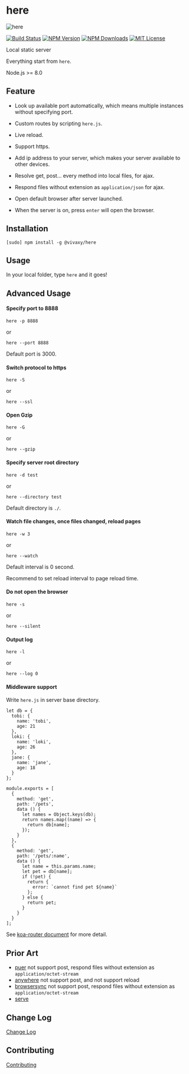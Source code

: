 # here

![here](./assets/images/here.jpg)

[![Build Status][travis-image]][travis-url]
[![NPM Version][npm-version-image]][npm-url]
[![NPM Downloads][npm-downloads-image]][npm-url]
[![MIT License][license-image]][license-url]

Local static server

Everything start from `here`.

Node.js >= 8.0

## Feature

- Look up available port automatically, which means multiple instances without specifying port.

- Custom routes by scripting `here.js`.

- Live reload.

- Support https.

- Add ip address to your server, which makes your server available to other devices.

- Resolve get, post... every method into local files, for ajax.

- Respond files without extension as `application/json` for ajax.

- Open default browser after server launched.

- When the server is on, press `enter` will open the browser.

## Installation

`[sudo] npm install -g @vivaxy/here`

## Usage

In your local folder, type `here` and it goes\!

## Advanced Usage

#### Specify port to 8888

`here -p 8888`

or

`here --port 8888`

Default port is 3000.

#### Switch protocol to https

`here -S`

or

`here --ssl`

#### Open Gzip

`here -G`

or

`here --gzip`

#### Specify server root directory

`here -d test`

or

`here --directory test`

Default directory is `./`.

#### Watch file changes, once files changed, reload pages

`here -w 3`

or

`here --watch`

Default interval is 0 second.

Recommend to set reload interval to page reload time.

#### Do not open the browser

`here -s`

or

`here --silent`

#### Output log

`here -l`

or

`here --log 0`

#### Middleware support

Write `here.js` in server base directory.

```
let db = {
  tobi: {
    name: 'tobi',
    age: 21
  },
  loki: {
    name: 'loki',
    age: 26
  },
  jane: {
    name: 'jane',
    age: 18
  }
};

module.exports = [
  {
    method: 'get',
    path: '/pets',
    data () {
      let names = Object.keys(db);
      return names.map((name) => {
        return db[name];
      });
    }
  },
  {
    method: 'get',
    path: '/pets/:name',
    data () {
      let name = this.params.name;
      let pet = db[name];
      if (!pet) {
        return {
          error: `cannot find pet ${name}`
        };
      } else {
        return pet;
      }
    }
  }
];
```

See [koa-router document](https://github.com/alexmingoia/koa-router#module_koa-router--Router+get%7Cput%7Cpost%7Cpatch%7Cdelete) for more detail.

## Prior Art

- [puer](https://www.npmjs.com/package/puer) not support post, respond files without extension as `application/octet-stream`
- [anywhere](https://www.npmjs.com/package/anywhere) not support post, and not support reload
- [browsersync](http://www.browsersync.io/) not support post, respond files without extension as `application/octet-stream`
- [serve](https://github.com/zeit/serve)

## Change Log

[Change Log](CHANGELOG.md)

## Contributing

[Contributing](CONTRIBUTING.md)

[npm-version-image]: http://img.shields.io/npm/v/@vivaxy/here.svg?style=flat-square
[npm-url]: https://www.npmjs.com/package/@vivaxy/here
[npm-downloads-image]: http://img.shields.io/npm/dt/@vivaxy/here.svg?style=flat-square
[license-image]: http://img.shields.io/npm/l/@vivaxy/here.svg?style=flat-square
[license-url]: LICENSE
[travis-image]: https://img.shields.io/travis/vivaxy/here.svg?style=flat-square
[travis-url]: https://travis-ci.org/vivaxy/here
